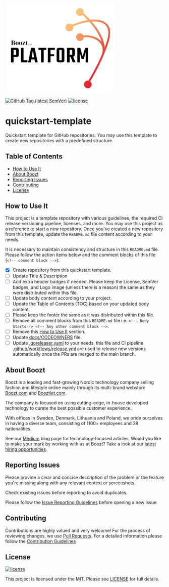 <!-- markdownlint-disable -->
<!-- Header Starts -->
[<img src="https://raw.githubusercontent.com/boozt-platform/branding/main/assets/img/platform-logo.png" width="350"/>][homepage]

[![GitHub Tag (latest SemVer)](https://img.shields.io/github/v/tag/boozt-platform/quickstart-template.svg?label=latest&sort=semver)][releases]
[![license](https://img.shields.io/badge/license-mit-brightgreen.svg)][license]
<!-- markdownlint-restore -->

<!-- Title & Description -->
# quickstart-template

Quickstart template for GitHub repositories. You may use this template to
create new repositories with a predefined structure.
<!-- Header Ends -->

<!-- TOC Starts -->
## Table of Contents

- [How to Use It](#how-to-use-it)
- [About Boozt](#about-boozt)
- [Reporting Issues](#reporting-issues)
- [Contributing](#contributing)
- [License](#license)
<!-- TOC Ends -->

<!-- Body Starts -->
## How to Use It

This project is a template repository with various guidelines, the required CI
release versioning pipeline, licenses, and more. You may use this project as a
reference to start a new repository. Once you've created a new repository from
this template, update the `README.md` file content according to your needs.

It is necessary to maintain consistency and structure in this `README.md` file.
Please follow the action items below and the comment blocks of this file
(`<!-- comment block -->`):

- [x] Create repository from this quickstart template.
- [ ] Update Title & Description
- [ ] Add extra header badges if needed. Please keep the License, SemVer
badges, and Logo image (unless there is a reason) the same as they were
distributed within this file.
- [ ] Update body content according to your project.
- [ ] Update the Table of Contents (TOC) based on your updated body content.
- [ ] Please keep the footer the same as it was distributed within this file.
- [ ] Remove all comment blocks from this `README.md` file i.e.
`<!-- Body Starts--> <!-- Any other comment block -->`.
- [ ] Remove this [How to Use It](#how-to-use-it) section.
- [ ] Update [docs/CODEOWNERS](docs/CODEOWNERS) file.
- [ ] Update [.goreleaser.yaml](.goreleaser.yaml) to your needs, this file and
CI pipeline [.github/workflows/release.yml](.github/workflows/release.yml) are
used to release new versions automatically once the PRs are merged to
the main branch.
<!-- Body Ends -->

<!-- Footer Starts -->
## About Boozt

Boozt is a leading and fast-growing Nordic technology company selling fashion
and lifestyle online mainly through its multi-brand webstore [Boozt.com][boozt]
and [Booztlet.com][booztlet].

The company is focused on using cutting-edge, in-house developed technology to
curate the best possible customer experience.

With offices in Sweden, Denmark, Lithuania and Poland, we pride ourselves in
having a diverse team, consisting of 1100+ employees and 38 nationalities.

See our [Medium][blog] blog page for technology-focused articles. Would you
like to make your mark by working with us at Boozt? Take a look at our
[latest hiring opportunities][careers].

## Reporting Issues

Please provide a clear and concise description of the problem or the feature
you're missing along with any relevant context or screenshots.

Check existing issues before reporting to avoid duplicates.

Please follow the [Issue Reporting Guidelines][issues] before opening a new issue.

## Contributing

Contributions are highly valued and very welcome! For the process of reviewing
changes, we use [Pull Requests][pull-request]. For a detailed information
please follow the [Contribution Guidelines][contributing]

## License

[![license](https://img.shields.io/badge/license-mit-brightgreen.svg)][license]

This project is licensed under the MIT. Please see [LICENSE][license] for
full details.

[homepage]: https://github.com/boozt-platform/quickstart-template
[releases]: https://github.com/boozt-platform/quickstart-template/releases
[issues]: https://github.com/boozt-platform/quickstart-template/issues
[pull-request]: https://github.com/boozt-platform/quickstart-template/pulls
[contributing]: ./docs/CONTRIBUTING.md
[license]: ./LICENSE
[boozt]: https://www.boozt.com/
[booztlet]: https://www.booztlet.com/
[blog]: https://medium.com/boozt-tech
[careers]: https://careers.booztgroup.com/
<!-- Footer Ends -->
